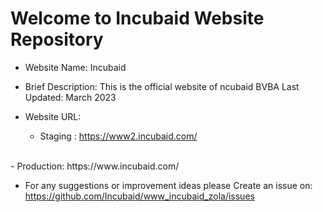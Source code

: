# Welcome to Incubaid Website Repository

- Website Name: Incubaid
- Brief Description: This is the official website of ncubaid BVBA
Last Updated: March 2023

- Website URL:
  - Staging : https://www2.incubaid.com/
<br>
  - Production: https://www.incubaid.com/

- For any suggestions or improvement ideas please 
Create an issue on: https://github.com/Incubaid/www_incubaid_zola/issues





